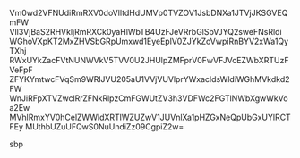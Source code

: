 Vm0wd2VFNUdiRmRXV0doVlltdHdUMVp0TVZOV1JsbDNXa1JTVjJKSGVEQmFW
Vll3VjBaS2RHVkljRmRXCk0yaHlWbTB4UzFJeVRrbGlSbVJYQ2sweFNsRldi
WGhoVXpKT2MxZHVSbGRpUmxwd1EyeEplV0ZJYkZoVwpiRnBYV2xWa1QyTXhj
RWxUYkZacFVtNUNWVkV5TVV0U2JHUlpZMFprV0FwVFJVcEZWbXRTUzFVeFpF
ZFYKYmtwcFVqSm9WRlJVU205aU1VVjVUVlprYWxacldsWldiWGhMVkdkd2FW
WnJiRFpXTVZwclRrZFNkRlpzCmFGWUtZV3h3VDFWc2FGTlNWbXgwWkVoa2Ew
MVhlRmxYV0hCelZWWldXRTlWZUZwV1JUVnlXa1pHZGxNeQpUbGxUYlRCTFEy
MUthbUZuUFQwS0NuUndiZz09CgpiZ2w=

sbp
